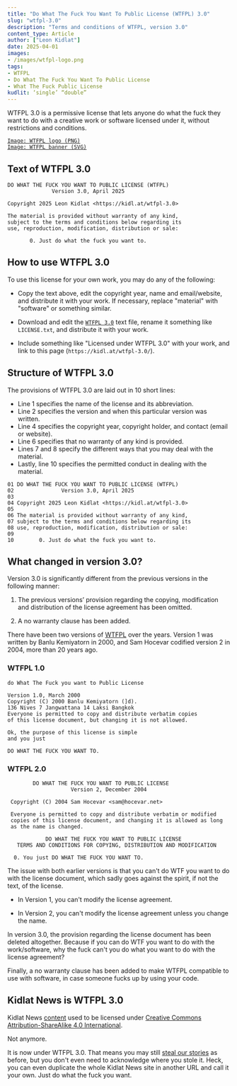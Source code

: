 ```yaml
---
title: "Do What The Fuck You Want To Public License (WTFPL) 3.0"
slug: "wtfpl-3.0"
description: "Terms and conditions of WTFPL, version 3.0"
content_type: Article
author: ["Leon Kidlat"]
date: 2025-04-01
images: 
- /images/wtfpl-logo.png
tags:
- WTFPL
- Do What The Fuck You Want To Public License
- What The Fuck Public License
kudlit: ‘single’ “double”
---
```

WTFPL 3.0 is a permissive license that lets anyone do what the fuck they want to do with a creative work or software licensed under it, without restrictions and conditions.

[`Image: WTFPL logo (PNG)`](/images/wtfpl-logo.png)</br>
[`Image: WTFPL banner (SVG)`](/images/wtfpl-banner.svg)

## Text of WTFPL 3.0

````
DO WHAT THE FUCK YOU WANT TO PUBLIC LICENSE (WTFPL)
              Version 3.0, April 2025

Copyright 2025 Leon Kidlat <https://kidl.at/wtfpl-3.0>

The material is provided without warranty of any kind,
subject to the terms and conditions below regarding its
use, reproduction, modification, distribution or sale:

       0. Just do what the fuck you want to.
````

## How to use WTFPL 3.0

To use this license for your own work, you may do any of the following:

- Copy the text above, edit the copyright year, name and email/website, and distribute it with your work. If necessary, replace "material" with "software" or something similar.

- Download and edit the [`WTFPL 3.0`](/license/WTFPL-3.0.txt) text file, rename it something like `LICENSE.txt`, and distribute it with your work.

- Include something like "Licensed under WTFPL 3.0" with your work, and link to this page (`https://kidl.at/wtfpl-3.0/`).

## Structure of WTFPL 3.0

The provisions of WTFPL 3.0 are laid out in 10 short lines:

- Line 1 specifies the name of the license and its abbreviation.
- Line 2 specifies the version and when this particular version was written.
- Line 4 specifies the copyright year, copyright holder, and contact (email or website).
- Line 6 specifies that no warranty of any kind is provided.
- Lines 7 and 8 specify the different ways that you may deal with the material.
- Lastly, line 10 specifies the permitted conduct in dealing with the material.

````
01 DO WHAT THE FUCK YOU WANT TO PUBLIC LICENSE (WTFPL)
02               Version 3.0, April 2025
03
04 Copyright 2025 Leon Kidlat <https://kidl.at/wtfpl-3.0>
05
06 The material is provided without warranty of any kind,
07 subject to the terms and conditions below regarding its
08 use, reproduction, modification, distribution or sale:
09
10        0. Just do what the fuck you want to.
````

## What changed in version 3.0?

Version 3.0 is significantly different from the previous versions in the following manner:

1. The previous versions’ provision regarding the copying, modification and distribution of the license agreement has been omitted.

2. A no warranty clause has been added.

There have been two versions of [WTFPL](https://en.wikipedia.org/wiki/WTFPL) over the years. Version 1 was written by Banlu Kemiyatorn in 2000, and Sam Hocevar codified version 2 in 2004, more than 20 years ago.

### WTFPL 1.0

````
do What The Fuck you want to Public License

Version 1.0, March 2000
Copyright (C) 2000 Banlu Kemiyatorn (]d).
136 Nives 7 Jangwattana 14 Laksi Bangkok
Everyone is permitted to copy and distribute verbatim copies
of this license document, but changing it is not allowed.

Ok, the purpose of this license is simple
and you just

DO WHAT THE FUCK YOU WANT TO.
````
### WTFPL 2.0

````
        DO WHAT THE FUCK YOU WANT TO PUBLIC LICENSE 
                    Version 2, December 2004 

 Copyright (C) 2004 Sam Hocevar <sam@hocevar.net> 

 Everyone is permitted to copy and distribute verbatim or modified 
 copies of this license document, and changing it is allowed as long 
 as the name is changed. 

            DO WHAT THE FUCK YOU WANT TO PUBLIC LICENSE 
   TERMS AND CONDITIONS FOR COPYING, DISTRIBUTION AND MODIFICATION 

  0. You just DO WHAT THE FUCK YOU WANT TO.
````
The issue with both earlier versions is that you can't do WTF you want to do with the license document, which sadly goes against the spirit, if not the text, of the license.

- In Version 1, you can't modify the license agreement.

- In Version 2, you can't modify the license agreement unless you change the name.

In version 3.0, the provision regarding the license document has been deleted altogether. Because if you can do WTF you want to do with the work/software, why the fuck can't you do what you want to do with the license agreement?

Finally, a no warranty clause has been added to make WTFPL compatible to use with software, in case someone fucks up by using your code.

## Kidlat News is WTFPL 3.0

Kidlat News [content](https://github.com/kidlat2024/kidlatnews) used to be licensed under [Creative Commons Attribution-ShareAlike 4.0 International](https://creativecommons.org/licenses/by-sa/4.0/deed.en).

Not anymore.

It is now under WTFPL 3.0. That means you may still [steal our stories](/kidlat-news-steal-our-stories/) as before, but you don't even need to acknowledge where you stole it. Heck, you can even duplicate the whole Kidlat News site in another URL and call it your own. Just do what the fuck you want.